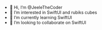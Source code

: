 - 👋 Hi, I’m @JeeleTheCoder
- 👀 I’m interested in SwiftUI and rubiks cubes
- 🌱 I’m currently learning SwiftUI
- 💞️ I’m looking to collaborate on SwiftUI

<!---
JeeleTheCoder/JeeleTheCoder is a ✨ special ✨ repository because its `README.md` (this file) appears on your GitHub profile.
You can click the Preview link to take a look at your changes.
--->
